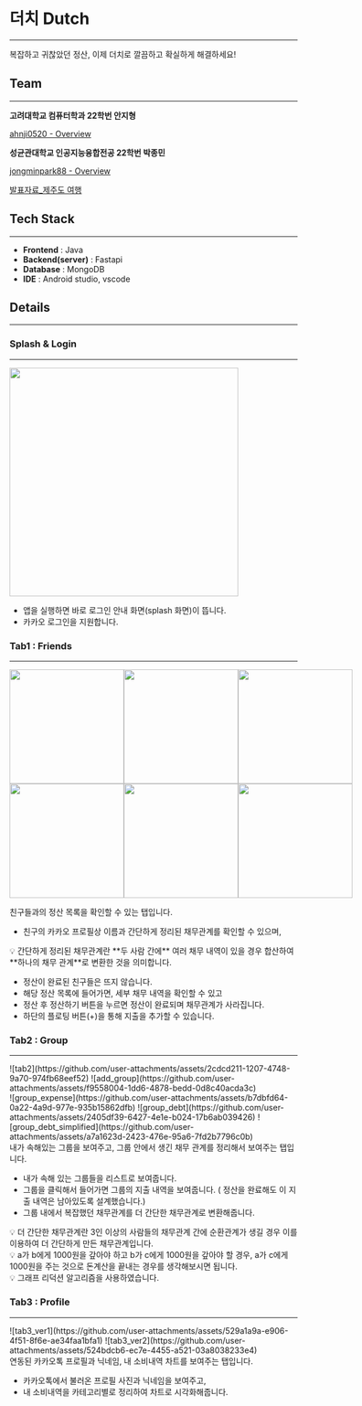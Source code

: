 # 더치 Dutch

---

복잡하고 귀찮았던 정산, 이제 더치로 깔끔하고 확실하게 해결하세요!

## Team

---

**고려대학교 컴퓨터학과 22학번 안지형**

[ahnji0520 - Overview](https://github.com/ahnji0520)

**성균관대학교 인공지능융합전공 22학번 박종민**

[jongminpark88 - Overview](https://github.com/jongminpark88)

[발표자료_제주도 여행](https://prod-files-secure.s3.us-west-2.amazonaws.com/f6cb388f-3934-47d6-9928-26d2e10eb0fc/76b0deed-5709-49ca-b3d2-5348b592fad3/Untitled.pdf)

## Tech Stack

---

- **Frontend** : Java
- **Backend(server)** : Fastapi
- **Database** : MongoDB
- **IDE** : Android studio, vscode

## Details

---

### Splash & Login

---

<img src="(https://github.com/user-attachments/assets/d4b02abb-018a-45da-b6b1-0cfb4e15a546" width="400"/>

- 앱을 실행하면 바로 로그인 안내 화면(splash 화면)이 뜹니다.
- 카카오 로그인을 지원합니다.

### Tab1 : Friends

---

<div style="display: flex; flex-direction: row;">
    <img src="https://github.com/user-attachments/assets/99dc6231-7830-4350-9d12-4cfd31fbecd7" width="200"/>
    <img src="https://github.com/user-attachments/assets/4c6ba375-2842-4f75-96b1-002e0874a193" width="200"/>
    <img src="https://github.com/user-attachments/assets/747ea59c-0a5b-4efb-8c8f-e404905d8a3f" width="200"/>
</div>

<div style="display: flex; flex-direction: row;">
    <img src="https://github.com/user-attachments/assets/9b77a36c-4480-4d15-977c-e986eae7bcee" width="200"/>
    <img src="https://github.com/user-attachments/assets/c893e951-8d1d-4f29-ad9b-18b8252e3681" width="200"/>
    <img src="https://github.com/user-attachments/assets/faa2f732-3cf3-42e3-b2aa-1dd4dee948db" width="200"/>
</div>

친구들과의 정산 목록을 확인할 수 있는 탭입니다.

- 친구의 카카오 프로필상 이름과 간단하게 정리된 채무관계를 확인할 수 있으며,

<aside>
💡 간단하게 정리된 채무관계란 **두 사람 간에** 여러 채무 내역이 있을 경우 합산하여 **하나의 채무 관계**로 변환한 것을 의미합니다.

</aside>

- 정산이 완료된 친구들은 뜨지 않습니다.
- 해당 정산 목록에 들어가면, 세부 채무 내역을 확인할 수 있고
- 정산 후 정산하기 버튼을 누르면 정산이 완료되며 채무관계가 사라집니다.
- 하단의 플로팅 버튼(+)을 통해 지출을 추가할 수 있습니다.

### Tab2 : Group

---
<div style="display: flex; flex-direction: row;">
  ![tab2](https://github.com/user-attachments/assets/2cdcd211-1207-4748-9a70-974fb68eef52)
  ![add_group](https://github.com/user-attachments/assets/f9558004-1dd6-4878-bedd-0d8c40acda3c)
</div>
<div style="display: flex; flex-direction: row;">
  ![group_expense](https://github.com/user-attachments/assets/b7dbfd64-0a22-4a9d-977e-935b15862dfb)
  ![group_debt](https://github.com/user-attachments/assets/2405df39-6427-4e1e-b024-17b6ab039426)
  ![group_debt_simplified](https://github.com/user-attachments/assets/a7a1623d-2423-476e-95a6-7fd2b7796c0b)
</div>
내가 속해있는 그룹을 보여주고, 그룹 안에서 생긴 채무 관계를 정리해서 보여주는 탭입니다.

- 내가 속해 있는 그룹들을 리스트로 보여줍니다.
- 그룹을 클릭해서 들어가면 그룹의 지출 내역을 보여줍니다. ( 정산을 완료해도 이 지출 내역은 남아있도록 설계했습니다.)
- 그룹 내에서 복잡했던 채무관계를 더 간단한 채무관계로 변환해줍니다.

<aside>
💡 더 간단한 채무관계란 3인 이상의 사람들의 채무관계 간에 순환관계가 생길 경우 이를 이용하여 더 간단하게 만든 채무관계입니다.

</aside>

<aside>
💡 a가 b에게 1000원을 갚아야 하고 b가 c에게 1000원을 갚아야 할 경우, a가 c에게 1000원을 주는 것으로 돈계산을 끝내는 경우를 생각해보시면 됩니다.

</aside>

<aside>
💡 그래프 리덕션 알고리즘을 사용하였습니다.

</aside>

### Tab3 : Profile

---
<div style="display: flex; flex-direction: row;">
  ![tab3_ver1](https://github.com/user-attachments/assets/529a1a9a-e906-4f51-8f6e-ae34faa1bfa1)
  ![tab3_ver2](https://github.com/user-attachments/assets/524bdcb6-ec7e-4455-a521-03a8038233e4)
</div>
연동된 카카오톡 프로필과 닉네임, 내 소비내역 차트를 보여주는 탭입니다.

- 카카오톡에서 불러온 프로필 사진과 닉네임을 보여주고,
- 내 소비내역을 카테고리별로 정리하여 차트로 시각화해줍니다.



